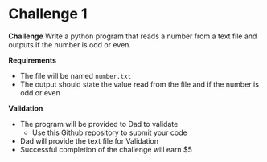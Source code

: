 # Challenge 1

**Challenge**
Write a python program that reads a number from a text file and outputs if the number is odd or even.

**Requirements**
* The file will be named `number.txt`
* The output should state the value read from the file and if the number is odd or even

**Validation**
* The program will be provided to Dad to validate
  * Use this Github repository to submit your code
* Dad will provide the text file for Validation
* Successful completion of the challenge will earn $5
